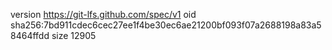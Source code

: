 version https://git-lfs.github.com/spec/v1
oid sha256:7bd911cdec6cec27ee1f4be30ec6ae21200bf093f07a2688198a83a58464ffdd
size 12905
